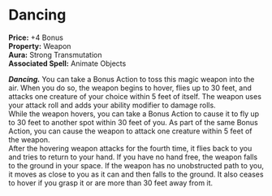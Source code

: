 # Dancing

**Price:** +4 Bonus  
**Property:** Weapon  
**Aura:** Strong Transmutation  
**Associated Spell:** Animate Objects  

***Dancing.*** You can take a Bonus Action to toss this magic weapon into the air. When you do so, the weapon begins to hover, flies up to 30 feet, and attacks one creature of your choice within 5 feet of itself. The weapon uses your attack roll and adds your ability modifier to damage rolls.  
While the weapon hovers, you can take a Bonus Action to cause it to fly up to 30 feet to another spot within 30 feet of you. As part of the same Bonus Action, you can cause the weapon to attack one creature within 5 feet of the weapon.  
After the hovering weapon attacks for the fourth time, it flies back to you and tries to return to your hand. If you have no hand free, the weapon falls to the ground in your space. If the weapon has no unobstructed path to you, it moves as close to you as it can and then falls to the ground. It also ceases to hover if you grasp it or are more than 30 feet away from it.
